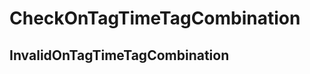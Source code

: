 ﻿---  
uid: Validator_5_6_1  
---

# CheckOnTagTimeTagCombination

## InvalidOnTagTimeTagCombination
